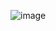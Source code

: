 ![image](https://github.com/haechanp/haechanp-Android-app/assets/144800399/45cf177d-ad02-435b-9c39-fa0c6eda9edf)

